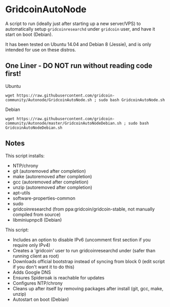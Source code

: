 GridcoinAutoNode
===============

A script to run (ideally just after starting up a new server/VPS) to automatically setup `gridcoinresearchd` under `gridcoin` user, and have it start on boot (Debian).

It has been tested on Ubuntu 14.04 and Debian 8 (Jessie), and is only intended for use on these distros.

One Liner - DO NOT run without reading code first!
--------------------------------------------------
Ubuntu

    wget https://raw.githubusercontent.com/gridcoin-community/Autonode/GridcoinAutoNode.sh ; sudo bash GridcoinAutoNode.sh
Debian  

    wget https://raw.githubusercontent.com/gridcoin-community/Autonode/master/GridcoinAutoNodeDebian.sh ; sudo bash GridcoinAutoNodeDebian.sh

Notes
-----

This script installs:
- NTP/chrony
- git (autoremoved after completion)
- make (autoremoved after completion)
- gcc (autoremoved after completion)
- unzip (autoremoved after completion)
- apt-utils
- software-properties-common
- sudo
- gridcoinresearchd (from ppa:gridcoin/gridcoin-stable, not manually compiled from source)
- libminiupnpc8 (Debian)

This script:
- Includes an option to disable IPv6 (uncomment first section if you require only IPv4)
- Creates a 'gridcoin' user to run gridcoinresearchd under (safer than running client as root)
- Downloads official bootstrap instead of syncing from block 0 (edit script if you don't want it to do this)
- Adds Google DNS
- Ensures Spideroak is reachable for updates
- Configures NTP/chrony
- Cleans up after itself by removing packages after install (git, gcc, make, unzip)
- Autostart on boot (Debian)
